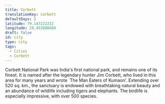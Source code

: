 ```yaml
---
title: Corbett
translationKey: corbett
defaultDays: 2
latitude: 79.147222222
longitude: 29.453888889
draft: false
id: city
type: city
tags:
  - Cities
  - Corbett
---
```

Corbett National Park was India's first national park, and remains one of its finest. It is named after the legendary hunter Jim Corbett, who lived in this area for many years and wrote `The Man Eaters of Kumaon'. Extending over 520 sq. km., the sanctuary is endowed with breathtaking natural beauty and an abundance of wildlife including tigers and elephants. The birdlife is especially impressive, with over 500 species.